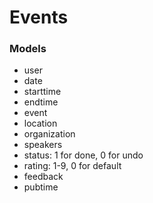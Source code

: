 Events
=========

### Models

- user
- date
- starttime
- endtime
- event
- location
- organization
- speakers
- status: 1 for done, 0 for undo
- rating: 1-9, 0 for default
- feedback
- pubtime


